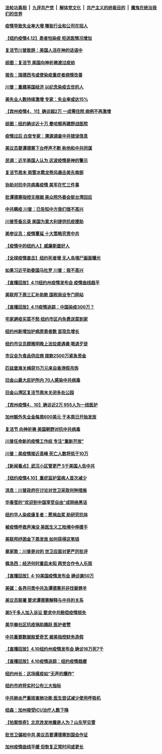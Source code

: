 

####  [法轮功真相](../../../../basic/blob/master/README.md?t=04130931) &nbsp;|&nbsp; [九评共产党](../../../../9ping.md/blob/master/README.md?t=04130931) &nbsp;|&nbsp; [解体党文化](../../../../jtdwh.md/blob/master/README.md?t=04130931)  &nbsp;|&nbsp; [共产主义的终极目的](../../../../gczydzjmd.md/blob/master/README.md?t=04130931) &nbsp;|&nbsp; [魔鬼在统治我们的世界](../../../../mgztzwmdsj.md/blob/master/README.md?t=04130931) 

#### [疫情导致失业率大增 哪些行业和公司在招人](../pages/nsc412/n12012124.md?t=04130931) 

#### [【纽约疫情4.12】患者怕染疫 拒送医情况增加](../pages/nsc412/n12024376.md?t=04130931) 

#### [复活节川普致辞：美国人活在神的话语中](../pages/nsc412/n12025100.md?t=04130931) 

#### [组图：复活节 美国向神祈祷渡过疫劫](../pages/nsc412/n12024221.md?t=04130931) 

#### [报告：瑞德西韦或使染疫重症者病情改善](../pages/nsc412/n12024936.md?t=04130931) 

#### [川普：重建美国经济 以纪念染疫去世的人](../pages/nsc412/n12024912.md?t=04130931) 

#### [美失业人数持续激增 专家：失业率或达15%](../pages/nsc412/n12023841.md?t=04130931) 

#### [【宾州疫情4．11】确诊超2万 一成需住院 病例不再激增](../pages/nsc412/n12024740.md?t=04130931) 

#### [组图：纽约确诊近十万 曼哈顿再建野战医院](../pages/nsc412/n12024039.md?t=04130931) 

#### [疫情过后 白宫专家：溯源调查中共错误信息](../pages/nsc412/n12023838.md?t=04130931) 

#### [美议员要谭德塞下台呼声不断 称他和中共同谋](../pages/nsc412/n12023568.md?t=04130931) 

#### [民调：近半美国人认为 这波疫情是神的警示](../pages/nsc412/n12023749.md?t=04130931) 

#### [复活节周末 雨雪冰雹龙卷风袭击美东南部](../pages/nsc412/n12023646.md?t=04130931) 

#### [协助对抗中共病毒疫情 美军在忙三件事](../pages/nsc412/n12023573.md?t=04130931) 

#### [批谭德塞指控无根据 美众院外委会挺台湾回应](../pages/nsc412/n12023535.md?t=04130931) 

#### [中共瞒疫 川普：已告知中方我们很不高兴](../pages/nsc412/n12023488.md?t=04130931) 

#### [川普签备忘录 美国为意大利提供抗疫援助](../pages/nsc412/n12023223.md?t=04130931) 

#### [美参议员：疫情蔓延 十大策略究责中共](../pages/nsc412/n12023123.md?t=04130931) 

#### [【疫情中的纽约人】威廉斯堡好人](../pages/nsc412/n12022961.md?t=04130931) 

#### [【全球疫情直击】纽约死者增 无人岛埋尸画面曝光](../pages/nsc412/n12022645.md?t=04130931) 

#### [如果习近平助委国马杜罗 川普：我不高兴](../pages/nsc412/n12023020.md?t=04130931) 

#### [【直播回放】4.11纽约州疫情发布会 疫情曲线趋平](../pages/nsc412/n12022842.md?t=04130931) 

#### [美联邦下周三汇补助款 国税局设专门网站](../pages/nsc412/n12022783.md?t=04130931) 

#### [【直播回放】4.11疫情追踪：中国染疫300万？](../pages/nsc412/n12022682.md?t=04130931) 

#### [宅家避疫买菜不愁  纽约市区内免费送菜到家](../pages/nsc412/n12022013.md?t=04130931) 

#### [纽约州新增加护病房患者数 首现负增长](../pages/nsc412/n12021922.md?t=04130931) 

#### [纽约市议员顾雅明晚上法拉盛遇袭  喝退歹徒](../pages/nsc412/n12021877.md?t=04130931) 

#### [市议会为食品供应商 拨款2500万紧急资金](../pages/nsc412/n12021903.md?t=04130931) 

#### [匹兹堡海关缉获15万元来自香港假吊饰](../pages/nsc412/n12021909.md?t=04130931) 

#### [旧金山最大庇护所内 70人感染中共病毒](../pages/nsc412/n12022067.md?t=04130931) 

#### [旧金山湾区复活节周末关闭多处公园](../pages/nsc412/n12022035.md?t=04130931) 

#### [【宾州疫情4．10】确诊近2万  955人为一线医护](../pages/nsc412/n12021961.md?t=04130931) 

#### [加州额外失业金每周600美元   于本周日开始发放](../pages/nsc412/n12021943.md?t=04130931) 

#### [复活节 向神祈祷 美国朝野对抗中共病毒](../pages/nsc412/n12018246.md?t=04130931) 

#### [川普任命新的疫情工作组 专注“重新开放”](../pages/nsc412/n12021508.md?t=04130931) 

#### [川普：美疫情接近高峰 死亡人数将低于10万](../pages/nsc412/n12021499.md?t=04130931) 

#### [【新闻看点】武汉小区管更严 5千美国人告中共](../pages/nsc412/n12020890.md?t=04130931) 

#### [【纽约疫情4.10】重症监护室病人首次减少](../pages/nsc412/n12019733.md?t=04130931) 

#### [消息：川普政府在讨论对世卫采取何种措施](../pages/nsc412/n12021257.md?t=04130931) 

#### [华春莹的“欢迎到中国享受自由”成网络黑话](../pages/nsc412/n12020431.md?t=04130931) 

#### [纽约华人染疫康复者：愿捐血浆 助研究抗体](../pages/nsc412/n12019020.md?t=04130931) 

#### [被疫情呼救声淹没 美医生义工险境中伸援手](../pages/nsc412/n12018458.md?t=04130931) 

#### [美联邦纾困金下周发放 如何获得这笔钱](../pages/nsc412/n12020875.md?t=04130931) 

#### [章家敦：川普是对的 世卫应面对更严厉批评](../pages/nsc412/n12020417.md?t=04130931) 

#### [佩洛西：经济何时重启未知 两党合作令人乐观](../pages/nsc412/n12020724.md?t=04130931) 

#### [【直播回放】4·10美国疫情发布会 确诊逾50万](../pages/nsc412/n12020647.md?t=04130931) 

#### [美媒：各界问责中共及谭德塞并非找替罪羊](../pages/nsc412/n12020764.md?t=04130931) 

#### [美议员联署 要求谭德塞解释与中共的关系](../pages/nsc412/n12020472.md?t=04130931) 

#### [美5千多人加入诉讼 要求中共赔偿疫情损失](../pages/nsc412/n12020585.md?t=04130931) 

#### [美华裔社区抗疫捐助踊跃 医护者赞](../pages/nsc412/n12020397.md?t=04130931) 

#### [中共重要数据股爱奇艺 被美指控财务造假](../pages/nsc412/n12020345.md?t=04130931) 

#### [【直播回放】4.10纽约州疫情发布会 确诊16万死7千](../pages/nsc412/n12020407.md?t=04130931) 

#### [【直播回放】4.10疫情追踪：纽约疫情趋缓](../pages/nsc412/n12019812.md?t=04130931) 

#### [纽约州长：这场瘟疫如“无声的爆炸”](../pages/nsc412/n12018981.md?t=04130931) 

#### [纽约市府将实时公布三大指标](../pages/nsc412/n12018936.md?t=04130931) 

#### [中共肺炎严重损害肺功能 医生尝试减少使用呼吸机](../pages/nsc412/n12018920.md?t=04130931) 

#### [纽森：加州接受ICU治疗人数下降](../pages/nsc412/n12019005.md?t=04130931) 

#### [【拍案惊奇】北京连发地震是人为？山东罕见雪](../pages/nsc412/n12018467.md?t=04130931) 

#### [批世卫偏袒中共 美议员要谭德塞到国会作证](../pages/nsc412/n12018619.md?t=04130931) 

#### [加州疫情曲线平缓 但恢复正常时间或更长](../pages/nsc412/n12018560.md?t=04130931) 

